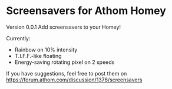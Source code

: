 # Screensavers for Athom Homey

Version 0.0.1
Add screensavers to your Homey!

Currently:
- Rainbow on 10% intensity
- T.I.F.F.-like floating
- Energy-saving rotating pixel on 2 speeds

If you have suggestions, feel free to post them on https://forum.athom.com/discussion/1376/screensavers
